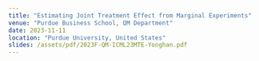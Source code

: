 ```yaml
---
title: "Estimating Joint Treatment Effect from Marginal Experiments"
venue: "Purdue Business School, QM Department"
date: 2023-11-11
location: "Purdue University, United States"
slides: /assets/pdf/2023F-QM-ICML23MTE-Yonghan.pdf
---
```

